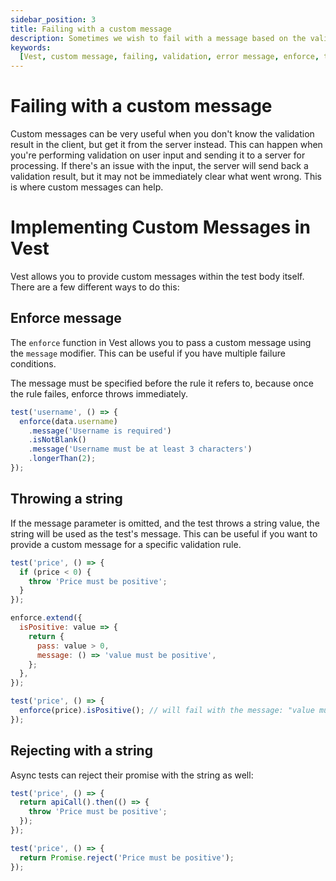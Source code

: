 ```yaml
---
sidebar_position: 3
title: Failing with a custom message
description: Sometimes we wish to fail with a message based on the validation result. Here's how we can do this.
keywords:
  [Vest, custom message, failing, validation, error message, enforce, test]
---
```


# Failing with a custom message

Custom messages can be very useful when you don't know the validation result in the client, but get it from the server instead. This can happen when you're performing validation on user input and sending it to a server for processing. If there's an issue with the input, the server will send back a validation result, but it may not be immediately clear what went wrong. This is where custom messages can help.

# Implementing Custom Messages in Vest

Vest allows you to provide custom messages within the test body itself. There are a few different ways to do this:

## Enforce message

The `enforce` function in Vest allows you to pass a custom message using the `message` modifier. This can be useful if you have multiple failure conditions.

The message must be specified before the rule it refers to, because once the rule failes, enforce throws immediately.

```js
test('username', () => {
  enforce(data.username)
    .message('Username is required')
    .isNotBlank()
    .message('Username must be at least 3 characters')
    .longerThan(2);
});
```

## Throwing a string

If the message parameter is omitted, and the test throws a string value, the string will be used as the test's message. This can be useful if you want to provide a custom message for a specific validation rule.

```js
test('price', () => {
  if (price < 0) {
    throw 'Price must be positive';
  }
});
```

```js
enforce.extend({
  isPositive: value => {
    return {
      pass: value > 0,
      message: () => 'value must be positive',
    };
  },
});

test('price', () => {
  enforce(price).isPositive(); // will fail with the message: "value must be positive"
});
```

## Rejecting with a string

Async tests can reject their promise with the string as well:

```js
test('price', () => {
  return apiCall().then(() => {
    throw 'Price must be positive';
  });
});

test('price', () => {
  return Promise.reject('Price must be positive');
});
```
